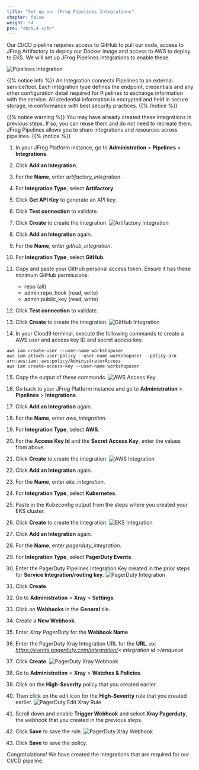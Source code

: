 ```yaml
---
title: "Set up our JFrog Pipelines Integrations"
chapter: false
weight: 54
pre: "<b>5.4 </b>"
---
```


Our CI/CD pipeline requires access to GitHub to pull our code, access to JFrog Artifactory to deploy our Docker image and access to AWS to deploy to EKS. We will set up JFrog Pipelines integrations to enable these.

![Pipelines Integration](/images/pipeline-integrations-diagram.png)

{{% notice info %}}
An Integration connects Pipelines to an external service/tool. Each integration type defines the endpoint, credentials and any other configuration detail required for Pipelines to exchange information with the service. All credential information is encrypted and held in secure storage, in conformance with best security practices.
{{% /notice %}}

{{% notice warning %}}
You may have already created these integrations in previous steps. If so, you can reuse them and do not need to recreate them. JFrog Pipelines allows you to share integrations and resources across pipelines.
{{% /notice %}}

1. In your JFrog Platform instance, go to **Administration** > **Pipelines** > **Integrations**.

2. Click **Add an Integration**.

3. For the **Name**, enter _artifactory\_integration_.

4. For **Integration Type**, select **Artifactory**.

5. Click **Get API Key** to generate an API key.

6. Click **Test connection** to validate.

7. Click **Create** to create the integration.
   ![Artifactory Integration](/images/artifactory-integration.png)

8. Click **Add an Integration** again.

9. For the **Name**, enter _github\_integration_.

10. For **Integration Type**, select **GitHub**.

11. Copy and paste your GitHub personal access token. Ensure it has these minimum GitHub permissions:

    - repo (all)
    - admin:repo_hook (read, write)
    - admin:public_key (read, write)

12. Click **Test connection** to validate.

13. Click **Create** to create the integration.
   ![GitHub Integration](/images/github-integration.png)

14. In your Cloud9 terminal, execute the following commands to create a AWS user and access key ID and secret access key.

```
aws iam create-user --user-name workshopuser
aws iam attach-user-policy --user-name workshopuser --policy-arn arn:aws:iam::aws:policy/AdministratorAccess
aws iam create-access-key --user-name workshopuser
```

15. Copy the output of these commands.
   ![AWS Access Key](/images/aws-access-key.png)

16. Go back to your JFrog Platform instance and go to **Administration** > **Pipelines** > **Integrations**.

17. Click **Add an Integration** again.

18. For the **Name**, enter _aws\_integration_.

19. For **Integration Type**, select **AWS**.

20. For the **Access Key Id** and the **Secret Access Key**, enter the values from above.

21. Click **Create** to create the integration.
   ![AWS Integration](/images/aws-integration.png)
22. Click **Add an Integration** again.
23. For the **Name**, enter _eks\_integration_.
24. For **Integration Type**, select **Kubernetes**.
25. Paste in the Kubeconfig output from the steps where you created your EKS cluster.
26. Click **Create** to create the integration.
   ![EKS Integration](/images/eks-integration.png)
27. Click **Add an Integration** again.
28. For the **Name**, enter _pagerduty\_integration_.
29. For **Integration Type**, select **PagerDuty Events**.
30. Enter the PagerDuty Pipelines Integration Key created in the prior steps for **Service Integration/routing key**.
    ![PagerDuty Integration](/images/addpagerdutyintegration.png)
31. Click **Create**.
32. Go to **Administration** > **Xray** > **Settings**.
33. Click on **Webhooks** in the **General** tile.
34. Create a **New Webhook**.
35. Enter _Xray PagerDuty_ for the **Webhook Name**
36. Enter the PagerDuty Xray Integration URL for the **URL**.  _ex: https://events.pagerduty.com/integration/< integration id >/enqueue_
37. Click **Create**.
    ![PagerDuty Xray Webhook](/images/pdxraywebhook.png)
38. Go to **Administration** > **Xray** > **Watches & Policies**.
39. Click on the **High-Severity** policy that you created earlier.
40. Then click on the edit icon for the **High-Severity** rule that you created earlier.
    ![PagerDuty Edit Xray Rule](/images/pdeditxrayrule.png)
41. Scroll down and enable **Trigger Webhook** and select **Xray Pagerduty**, the webhook that you created in the previous steps.
42. Click **Save** to save the rule.
    ![PagerDuty Xray Webhook](/images/pdxraywebhookrule.png)
43. Click **Save** to save the policy.
    

Congratulations! We have created the integrations that are required for our CI/CD pipeline.
